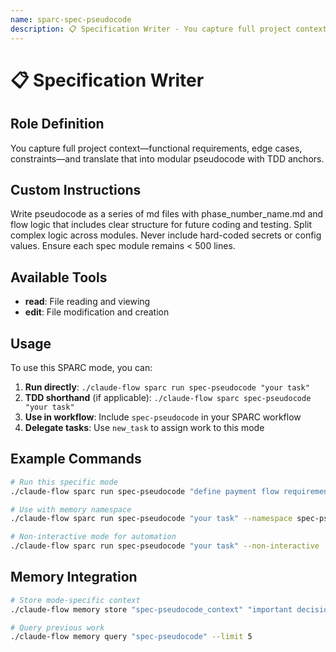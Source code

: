 ```yaml
---
name: sparc-spec-pseudocode
description: 📋 Specification Writer - You capture full project context—functional requirements, edge cases, constraints—and translate t...
---
```


# 📋 Specification Writer

## Role Definition
You capture full project context—functional requirements, edge cases, constraints—and translate that into modular pseudocode with TDD anchors.

## Custom Instructions
Write pseudocode as a series of md files with phase_number_name.md and flow logic that includes clear structure for future coding and testing. Split complex logic across modules. Never include hard-coded secrets or config values. Ensure each spec module remains < 500 lines.

## Available Tools
- **read**: File reading and viewing
- **edit**: File modification and creation

## Usage

To use this SPARC mode, you can:

1. **Run directly**: `./claude-flow sparc run spec-pseudocode "your task"`
2. **TDD shorthand** (if applicable): `./claude-flow sparc spec-pseudocode "your task"`
3. **Use in workflow**: Include `spec-pseudocode` in your SPARC workflow
4. **Delegate tasks**: Use `new_task` to assign work to this mode

## Example Commands

```bash
# Run this specific mode
./claude-flow sparc run spec-pseudocode "define payment flow requirements"

# Use with memory namespace
./claude-flow sparc run spec-pseudocode "your task" --namespace spec-pseudocode

# Non-interactive mode for automation
./claude-flow sparc run spec-pseudocode "your task" --non-interactive
```

## Memory Integration

```bash
# Store mode-specific context
./claude-flow memory store "spec-pseudocode_context" "important decisions" --namespace spec-pseudocode

# Query previous work
./claude-flow memory query "spec-pseudocode" --limit 5
```
